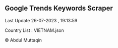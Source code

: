 

## Google Trends Keywords Scraper 
 
Last Update 26-07-2023 , 19:13:59

Country List :
VIETNAM.json



© Abdul Muttaqin 
